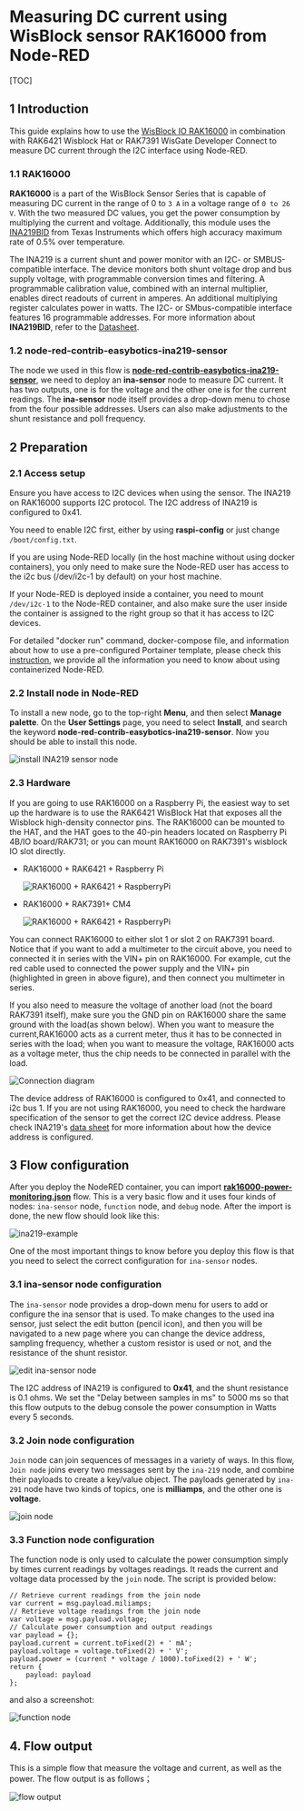 # Measuring DC current using WisBlock sensor RAK16000 from Node-RED 

[TOC]

## 1 Introduction

This guide explains how to use the [WisBlock IO RAK16000](https://docs.rakwireless.com/Product-Categories/WisBlock/RAK16000/Overview/) in combination with RAK6421 Wisblock Hat or RAK7391 WisGate Developer Connect to measure DC current through the I2C interface using Node-RED.  

### 1.1 RAK16000

**RAK16000** is a part of the WisBlock Sensor Series that is capable of measuring DC current in the range of 0 to `3 A` in a voltage range of `0 to 26 V`. With the two measured DC values, you get the power consumption by multiplying the current and voltage. Additionally, this module uses the [INA219BID](https://www.ti.com/store/ti/en/p/product/?p=INA219BID) from Texas Instruments which offers high accuracy maximum rate of 0.5% over temperature.

The INA219 is a current shunt and power monitor with an I2C- or SMBUS-compatible interface. The device monitors both shunt voltage drop and bus supply voltage, with programmable conversion times and filtering. A programmable calibration value, combined with an internal multiplier, enables direct readouts of current in amperes. An additional multiplying register calculates power in watts. The I2C- or SMbus-compatible interface features 16 programmable addresses. For more information about **INA219BID**, refer to the [Datasheet](https://www.ti.com/lit/ds/symlink/ina219.pdf?ts=1647401885343&ref_url=https%3A%2F%2Fwww.ti.com%2Fproduct%2FINA219).

### 1.2 node-red-contrib-easybotics-ina219-sensor

The node we used in this flow is **[node-red-contrib-easybotics-ina219-sensor](https://flows.nodered.org/node/node-red-contrib-easybotics-ina219-sensor)**, we need to deploy an **ina-sensor** node to measure DC current. It has two outputs, one is for the voltage and the other one is for the current readings. The **ina-sensor** node itself provides a drop-down menu to chose from the four possible addresses. Users can also make adjustments to the shunt resistance and poll frequency.  



## 2 Preparation


### 2.1 Access setup

Ensure you have access to I2C devices when using the sensor. The INA219 on RAK16000 supports I2C protocol. The I2C address of INA219 is configured to 0x41.

You need to enable I2C first, either by using **raspi-config** or just change `/boot/config.txt`.

If you are using Node-RED locally (in the host machine without using docker containers), you only need to  make sure the Node-RED user has access to the i2c bus (/dev/i2c-1 by default) on your host machine.

If your Node-RED is deployed inside a container, you need to mount `/dev/i2c-1` to the Node-RED container, and also make sure the user inside the container is assigned to the right group so that it has access to I2C devices.

For detailed "docker run" command, docker-compose file, and information about how to use a pre-configured Portainer template, please check this [instruction](https://git.rak-internal.net/product-rd/gateway/wis-developer/rak7391/wisblock-node-red/-/blob/dev/README-Docker/README.md), we provide all the information you need to know about using containerized Node-RED.

### 2.2 Install node in Node-RED

To install a new node, go to the top-right **Menu**, and then select **Manage palette**. On the **User Settings** page, you need to select **Install**, and search the keyword **node-red-contrib-easybotics-ina219-sensor**. Now you should be able to install this node.

![install INA219 sensor node](assets/install-ina219-sensor-node.png)



### 2.3 Hardware

If you are going to use RAK16000 on a Raspberry Pi, the easiest way to set up the hardware is to use the RAK6421 WisBlock Hat that exposes all the Wisblock high-density connector pins.  The RAK16000 can be mounted to the HAT, and the HAT goes to the 40-pin headers located on Raspberry Pi 4B/IO board/RAK731; or you can mount RAK16000 on RAK7391's wisblock IO slot directly.

* RAK16000 + RAK6421 + Raspberry Pi

  ![RAK16000 + RAK6421 + RaspberryPi](assets/RAK16000+RAK6421+RaspberryPi.png)

* RAK16000 + RAK7391+ CM4

  ![RAK16000 + RAK6421 + RaspberryPi](assets/RAK12015+RAK6421+CM4+RAK7391.png)

You can connect RAK16000 to either slot 1 or slot 2 on RAK7391 board. Notice that if you want to add a multimeter to the circuit above, you need to connected it in series with the VIN+ pin on RAK16000. For example, cut the red cable used to connected the power supply and the VIN+ pin (highlighted in green in above figure), and then connect you multimeter in series. 

If you also need to measure the voltage of another load (not the board RAK7391 itself), make sure you the GND pin on RAK16000 share the same ground with the load(as shown below). When you want to measure the current,RAK16000 acts as a current meter, thus it has to be connected in series with the load; when you want to measure the voltage, RAK16000 acts as a voltage meter, thus the chip needs to be connected in parallel with the load. 

![Connection diagram](assets/measure-voltage.jpg)



The device address of RAK16000 is configured to 0x41, and connected to i2c bus 1. If you are not using RAK16000, you need to check the hardware specification of the sensor to get the correct I2C device address.  Please check  INA219's [data sheet](https://www.ti.com/lit/ds/symlink/ina219.pdf?ts=1647401885343&ref_url=https%3A%2F%2Fwww.ti.com%2Fproduct%2FINA219) for more information about how the device address is configured. 



## 3 Flow configuration

After you deploy the NodeRED container,  you can import  [**rak16000-power-monitoring.json**](rak16000-power-monitoring.json) flow. This is a very basic flow and it uses four kinds of nodes: `ina-sensor` node, `function` node, and  `debug` node. After the import is done, the new flow should look like this:

![ina219-example](assets/ina219-example.png)



One of the most important things to know before you deploy this flow is that you need to select the correct configuration for `ina-sensor` nodes.

### 3.1 ina-sensor node configuration 

The `ina-sensor` node provides a drop-down menu for users to add or configure the ina sensor that is used. To make changes to the used ina sensor, just select the edit button (pencil icon), and then you will be navigated to a new page where you can change the device address, sampling frequency, whether a custom resistor is used or not, and the resistance of the shunt resistor. 

<img src="assets/edit-ina-sensor-node.png" alt="edit ina-sensor node" style="zoom: 100%;" />

The I2C address of INA219 is configured to **0x41**, and the shunt resistance is 0.1 ohms. We set the "Delay between samples in ms" to 5000 ms so that this flow outputs to the debug console the power consumption in Watts every 5 seconds.

### 3.2 Join node configuration

`Join` node can join sequences of messages in a variety of ways. In this flow, `Join node` joins every two messages sent by the `ina-219` node, and combine their payloads to create a key/value object. The payloads generated by `ina-291` node have two kinds of topics, one is **milliamps**, and the other one is **voltage**.

![join node](assets/join-node.png)

### 3.3 Function node configuration

The function node is only used to calculate the power consumption simply by times current readings by voltages readings. It reads the current and voltage data processed by the `join` node.  The script is provided below:

```plaintext
// Retrieve current readings from the join node
var current = msg.payload.miliamps;
// Retrieve voltage readings from the join node
var voltage = msg.payload.voltage;
// Calculate power consumption and output readings
var payload = {};
payload.current = current.toFixed(2) + ' mA';
payload.voltage = voltage.toFixed(2) + ' V';
payload.power = (current * voltage / 1000).toFixed(2) + ' W';
return {
    payload: payload
};
```

and also a screenshot:

![function node](assets/function-node.png)



## 4. Flow output

This is a simple flow that measure the voltage and current, as well as the power. The flow output is as follows；

![flow output](assets/flow-output.png)
